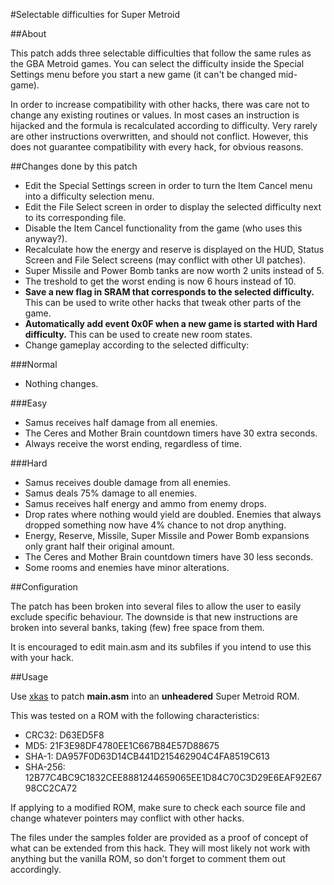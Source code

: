 #Selectable difficulties for Super Metroid

##About

This patch adds three selectable difficulties that follow the same rules as the GBA Metroid games. You can select the difficulty inside the Special Settings menu before you start a new game (it can't be changed mid-game).

In order to increase compatibility with other hacks, there was care not to change any existing routines or values. In most cases an instruction is hijacked and the formula is recalculated according to difficulty. Very rarely are other instructions overwritten, and should not conflict. However, this does not guarantee compatibility with every hack, for obvious reasons.

##Changes done by this patch

* Edit the Special Settings screen in order to turn the Item Cancel menu into a difficulty selection menu.
* Edit the File Select screen in order to display the selected difficulty next to its corresponding file.
* Disable the Item Cancel functionality from the game (who uses this anyway?).
* Recalculate how the energy and reserve is displayed on the HUD, Status Screen and File Select screens (may conflict with other UI patches).
* Super Missile and Power Bomb tanks are now worth 2 units instead of 5.
* The treshold to get the worst ending is now 6 hours instead of 10.
* **Save a new flag in SRAM that corresponds to the selected difficulty.** This can be used to write other hacks that tweak other parts of the game.
* **Automatically add event 0x0F when a new game is started with Hard difficulty.** This can be used to create new room states.
* Change gameplay according to the selected difficulty:

###Normal
* Nothing changes.

###Easy
* Samus receives half damage from all enemies.
* The Ceres and Mother Brain countdown timers have 30 extra seconds.
* Always receive the worst ending, regardless of time.

###Hard
* Samus receives double damage from all enemies.
* Samus deals 75% damage to all enemies.
* Samus receives half energy and ammo from enemy drops.
* Drop rates where nothing would yield are doubled. Enemies that always dropped something now have 4% chance to not drop anything.
* Energy, Reserve, Missile, Super Missile and Power Bomb expansions only grant half their original amount.
* The Ceres and Mother Brain countdown timers have 30 less seconds.
* Some rooms and enemies have minor alterations.

##Configuration

The patch has been broken into several files to allow the user to easily exclude specific behaviour. The downside is that new instructions are broken into several banks, taking (few) free space from them.

It is encouraged to edit main.asm and its subfiles if you intend to use this with your hack.

##Usage

Use [xkas](http://www.romhacking.net/utilities/269/ "Romhacking.net") to patch **main.asm** into an **unheadered** Super Metroid ROM.

This was tested on a ROM with the following characteristics:
* CRC32: D63ED5F8
* MD5: 21F3E98DF4780EE1C667B84E57D88675
* SHA-1: DA957F0D63D14CB441D215462904C4FA8519C613
* SHA-256: 12B77C4BC9C1832CEE8881244659065EE1D84C70C3D29E6EAF92E6798CC2CA72

If applying to a modified ROM, make sure to check each source file and change whatever pointers may conflict with other hacks.

The files under the samples folder are provided as a proof of concept of what can be extended from this hack. They will most likely not work with anything but the vanilla ROM, so don't forget to comment them out accordingly.
